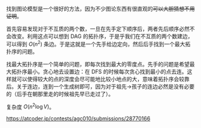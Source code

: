 找到图论模型是一个很好的方法，因为不少图论东西有很直观的~~可以大胆猜想不用证明~~。

首先容易发现对于不互质的两个数，一旦在先手定下顺序后，两者先后顺序必然不会改变。利用这点可以想到 DAG 的拓扑序，于是乎我们在不互质的两个数建边，可以得到 $O(n^2)$ 条边。于是这就是一个先手给边定向，然后后手找到一个最大拓扑序的问题。

找最大拓扑序是一个简单的问题，即每次找到最大的零度点。先手的问题是希望最大拓扑序最小。贪心地去设置边：在 DFS 的时候每次贪心找到最小的点去连。这样就可以使得较大的点的深度会尽可能地比较小地点的大，意味着拓扑序会较靠后。关于连边，连到一个生成树即可，因为对于祖先->孩子的连边必然是没有必要的（后手在朝那里走的时候祖先早已走过了）。

复杂度 $O(n^2\log V)$。

https://atcoder.jp/contests/agc010/submissions/28770166
